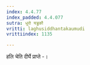 ```yaml
---
index: 4.4.77
index_padded: 4.4.077
sutra: धुरो यड्ढकौ
vritti: laghusiddhantakaumudi
vrittiindex: 1135

---
```

हलि चेति दीर्घे प्राप्ते -।
